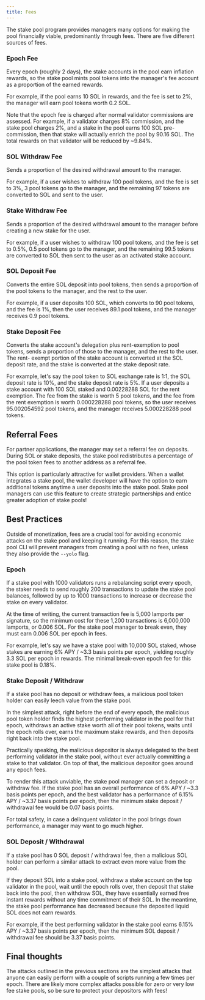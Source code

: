 ```yaml
---
title: Fees
---
```


The stake pool program provides managers many options for making the pool
financially viable, predominantly through fees. There are five different sources
of fees.

### Epoch Fee

Every epoch (roughly 2 days), the stake accounts in the pool earn 
inflation rewards, so the stake pool mints pool tokens into the manager's fee
account as a proportion of the earned rewards.

For example, if the pool earns 10 SOL in rewards, and the fee is set to 2%, the
manager will earn pool tokens worth 0.2 SOL.

Note that the epoch fee is charged after normal validator
commissions are assessed. For example, if a validator charges 8% commission,
and the stake pool charges 2%, and a stake in the pool earns 100 SOL pre-commission,
then that stake will actually enrich the pool by 90.16 SOL. The total rewards
on that validator will be reduced by ~9.84%.

### SOL Withdraw Fee

Sends a proportion of the desired withdrawal amount to the manager.

For example, if a user wishes to withdraw 100 pool tokens, and the fee is set
to 3%, 3 pool tokens go to the manager, and the remaining 97 tokens are converted
to SOL and sent to the user.

### Stake Withdraw Fee

Sends a proportion of the desired withdrawal amount to the manager before
creating a new stake for the user.

For example, if a user wishes to withdraw 100 pool tokens, and the fee is set
to 0.5%, 0.5 pool tokens go to the manager, and the remaining 99.5 tokens are
converted to SOL then sent to the user as an activated stake account.

### SOL Deposit Fee

Converts the entire SOL deposit into pool tokens, then sends a proportion of
the pool tokens to the manager, and the rest to the user.

For example, if a user deposits 100 SOL, which converts to 90 pool tokens,
and the fee is 1%, then the user receives 89.1 pool tokens, and the manager receives
0.9 pool tokens.

### Stake Deposit Fee

Converts the stake account's delegation plus rent-exemption to pool tokens,
sends a proportion of those to the manager, and the rest to the user. The rent-
exempt portion of the stake account is converted at the SOL deposit rate, and
the stake is converted at the stake deposit rate.

For example, let's say the pool token to SOL exchange rate is 1:1, the SOL deposit rate
is 10%, and the stake deposit rate is 5%. If a user deposits a stake account with
100 SOL staked and 0.00228288 SOL for the rent exemption. The fee from the stake
is worth 5 pool tokens, and the fee from the rent exemption is worth 0.000228288
pool tokens, so the user receives 95.002054592 pool tokens, and the manager
receives 5.000228288 pool tokens.

## Referral Fees

For partner applications, the manager may set a referral fee on deposits.
During SOL or stake deposits, the stake pool redistributes a percentage of
the pool token fees to another address as a referral fee.

This option is particularly attractive for wallet providers. When a wallet
integrates a stake pool, the wallet developer will have the option to earn
additional tokens anytime a user deposits into the stake pool. Stake pool
managers can use this feature to create strategic partnerships and entice
greater adoption of stake pools!

## Best Practices

Outside of monetization, fees are a crucial tool for avoiding economic attacks
on the stake pool and keeping it running. For this reason, the stake pool CLI
will prevent managers from creating a pool with no fees, unless they also provide
the `--yolo` flag.

### Epoch

If a stake pool with 1000 validators runs a rebalancing script every epoch, the
staker needs to send roughly 200 transactions to update the stake pool balances,
followed by up to 1000 transactions to increase or decrease the stake on every
validator.

At the time of writing, the current transaction fee is 5,000 lamports per signature,
so the minimum cost for these 1,200 transactions is 6,000,000 lamports, or 0.006 SOL.
For the stake pool manager to break even, they must earn 0.006 SOL per epoch in
fees.

For example, let's say we have a stake pool with 10,000 SOL staked, whose stakes
are earning 6% APY / ~3.3 basis points per epoch, yielding roughly 3.3 SOL per epoch
in rewards.  The minimal break-even epoch fee for this stake pool is 0.18%.

### Stake Deposit / Withdraw

If a stake pool has no deposit or withdraw fees, a malicious pool token holder
can easily leech value from the stake pool.

In the simplest attack, right before the end of every epoch, the malicious pool
token holder finds the highest performing validator in the pool for that epoch,
withdraws an active stake worth all of their pool tokens, waits until the epoch
rolls over, earns the maximum stake rewards, and then deposits right back into
the stake pool.

Practically speaking, the malicious depositor is always delegated to the best
performing validator in the stake pool, without ever actually committing a stake
to that validator. On top of that, the malicious depositor goes around any
epoch fees.

To render this attack unviable, the stake pool manager can set a deposit or withdraw
fee. If the stake pool has an overall performance of 6% APY / ~3.3 basis points
per epoch, and the best validator has a performance of 6.15% APY / ~3.37 basis
points per epoch, then the minimum stake deposit / withdrawal fee would be 
0.07 basis points.

For total safety, in case a delinquent validator in the pool brings down
performance, a manager may want to go much higher.

### SOL Deposit / Withdrawal

If a stake pool has 0 SOL deposit / withdrawal fee, then a malicious SOL holder
can perform a similar attack to extract even more value from the pool.

If they deposit SOL into a stake pool, withdraw a stake account on the top
validator in the pool, wait until the epoch rolls over, then deposit that stake
back into the pool, then withdraw SOL, they have essentially earned free instant
rewards without any time commitment of their SOL.  In the meantime, the stake
pool performance has decreased because the deposited liquid SOL does not earn
rewards.

For example, if the best performing validator in the stake pool earns 6.15%
APY / ~3.37 basis points per epoch, then the minimum SOL deposit / withdrawal
fee should be 3.37 basis points.

## Final thoughts

The attacks outlined in the previous sections are the simplest attacks that anyone
can easily perform with a couple of scripts running a few times per epoch. There are
likely more complex attacks possible for zero or very low fee stake pools, so be
sure to protect your depositors with fees!
